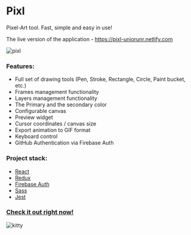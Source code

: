 # Pixl
Pixel-Art tool. Fast, simple and easy in use!

The live version of the application - https://pixl-uniorunr.netlify.com

![pixl](https://user-images.githubusercontent.com/33601725/63652766-9e168600-c753-11e9-86c5-fbb2d65b08f8.png)

### Features:
- Full set of drawing tools (Pen, Stroke, Rectangle, Circle, Paint bucket, etc.)
- Frames management functionality
- Layers management functionality
- The Primary and the secondary color
- Configurable canvas
- Preview widget
- Cursor coordinates / canvas size
- Export animation to GIF format
- Keyboard control
- GitHub Authentication via Firebase Auth

### Project stack:
- [React](https://reactjs.org/)
- [Redux](https://redux.js.org/)
- [Firebase Auth](https://firebase.google.com/products/auth/)
- [Sass](https://sass-lang.com/)
- [Jest](https://jestjs.io/en/)

### [Check it out right now!](https://pixl-uniorunr.netlify.com)

![kitty](https://user-images.githubusercontent.com/33601725/61875035-4b8a4580-aed9-11e9-8bac-5403ab419732.gif)
